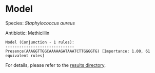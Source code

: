 
# Model

Species: *Staphylococcus aureus*

Antibiotic: Methicillin

```
Model (Conjunction - 1 rules):
------------------------------
Presence(AAAGGTTGGCAAAAAGATAAATCTTGGGGTG) [Importance: 1.00, 61 equivalent rules]

```

For details, please refer to the [results directory](../../../../../results/scm_b/staphylococcus%20aureus/methicillin/repeat_6/).

